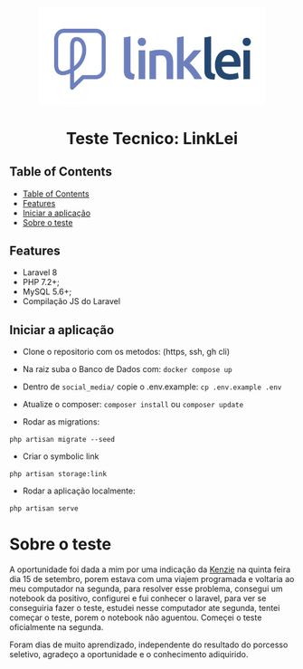 <p align="center"><a href="https://github.com/bernardoenock" target="_blank"><img src="social_media/public/img/graphics/LOGO.png" width="400"></a></p>

<h1 align="center">Teste Tecnico: LinkLei</h1>

## Table of Contents

- [Table of Contents](#table-of-contents)
- [Features](#features)
- [Iniciar a aplicação](#iniciar-a-aplicação)
- [Sobre o teste](#sobre-o-teste)

## Features

- Laravel 8
- PHP 7.2+;
- MySQL 5.6+;
- Compilação JS do Laravel

## Iniciar a aplicação

- Clone o repositorio com os metodos: (https, ssh, gh cli)

- Na raiz suba o Banco de Dados com:
  `docker compose up`

- Dentro de `social_media/` copie o .env.example:
  `cp .env.example .env`

- Atualize o composer:
  `composer install` ou `composer update`

- Rodar as migrations:

```
php artisan migrate --seed
```

- Criar o symbolic link

```
php artisan storage:link
```

- Rodar a aplicação localmente:

```
php artisan serve
```

# Sobre o teste

A oportunidade foi dada a mim por uma indicação da [Kenzie](https://kenzie.com.br/) na quinta feira dia 15 de setembro, porem estava com uma viajem programada e voltaria ao meu computador na segunda, para resolver esse problema, consegui um notebook da positivo, configurei e fui conhecer o laravel, para ver se conseguiria fazer o teste, estudei nesse computador ate segunda, tentei começar o teste, porem o notebook não aguentou. Começei o teste oficialmente na segunda.

Foram dias de muito aprendizado, independente do resultado do porcesso seletivo, agradeço a oportunidade e o conhecimento adiquirido.
